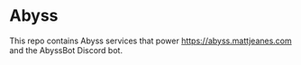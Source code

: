 # Abyss

This repo contains Abyss services that power https://abyss.mattjeanes.com and the AbyssBot Discord bot.
